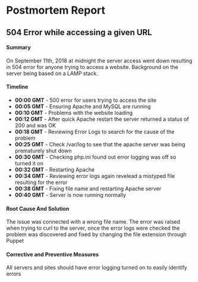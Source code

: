 # Postmortem Report

## 504 Error while accessing a given URL

#### Summary

On September 11th, 2018 at midnight the server access went down resulting in 504 error for anyone trying to access a website. Background on the server being based on a LAMP stack.

#### Timeline

- **00:00 GMT** - 500 error for users trying to access the site
- **00:05 GMT** - Ensuring Apache and MySQL are running
- **00:10 GMT** - Problems with the website loading
- **00:12 GMT** - After quick Apache restart the server returned a status of 200 and was OK
- **00:18 GMT** - Reviewing Error Logs to search for the cause of the problem
- **00:25 GMT** - Check /var/log to see that the apache server was being prematurely shut down
- **00:30 GMT** - Checking php.ini found out error logging was off so turned it on
- **00:32 GMT** - Restarting Apache
- **00:34 GMT** - Reviewing error logs again revelead a mistyped file resulting for the error
- **00:38 GMT** - Fixing file name and restarting Apache server
- **00:40 GMT** - Server is now running normally

#### Root Cause And Solution

The issue was connected with a wrong file name. The error was raised when trying to curl to the server, once the error logs were checked the problem was discovered and fixed by changing the file extension through Puppet

#### Corrective and Preventive Measures

All servers and sites should have error logging turned on to easily identify errors
